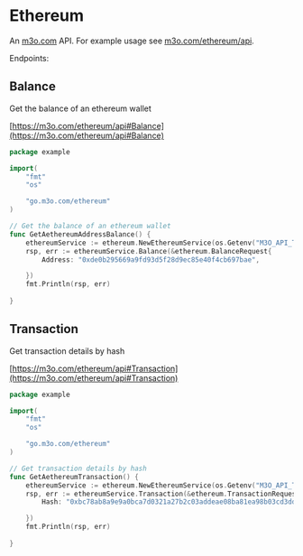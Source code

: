# Ethereum

An [m3o.com](https://m3o.com) API. For example usage see [m3o.com/ethereum/api](https://m3o.com/ethereum/api).

Endpoints:

## Balance

Get the balance of an ethereum wallet


[https://m3o.com/ethereum/api#Balance](https://m3o.com/ethereum/api#Balance)

```go
package example

import(
	"fmt"
	"os"

	"go.m3o.com/ethereum"
)

// Get the balance of an ethereum wallet
func GetAethereumAddressBalance() {
	ethereumService := ethereum.NewEthereumService(os.Getenv("M3O_API_TOKEN"))
	rsp, err := ethereumService.Balance(&ethereum.BalanceRequest{
		Address: "0xde0b295669a9fd93d5f28d9ec85e40f4cb697bae",

	})
	fmt.Println(rsp, err)
	
}
```
## Transaction

Get transaction details by hash


[https://m3o.com/ethereum/api#Transaction](https://m3o.com/ethereum/api#Transaction)

```go
package example

import(
	"fmt"
	"os"

	"go.m3o.com/ethereum"
)

// Get transaction details by hash
func GetAethereumTransaction() {
	ethereumService := ethereum.NewEthereumService(os.Getenv("M3O_API_TOKEN"))
	rsp, err := ethereumService.Transaction(&ethereum.TransactionRequest{
		Hash: "0xbc78ab8a9e9a0bca7d0321a27b2c03addeae08ba81ea98b03cd3dd237eabed44",

	})
	fmt.Println(rsp, err)
	
}
```
